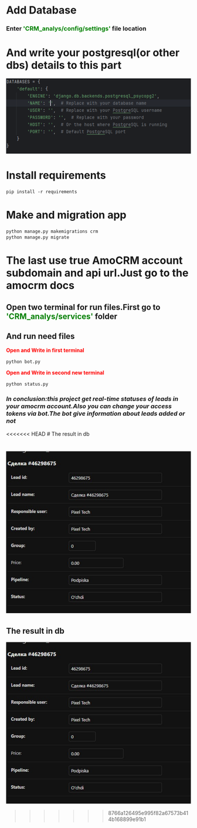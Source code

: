 # Add Database
<h3>Enter <strong style="color:green">'CRM_analys/config/settings'</strong> file location<h3>

# And write your postgresql(or other dbs) details to this part
![img.png](img.png)

# Install requirements
```shell
pip install -r requirements
```

# Make and migration app
```shell
python manage.py makemigrations crm
python manage.py migrate
```

# The last use true AmoCRM account subdomain and api url.Just go to the amocrm docs
## Open two terminal for run files.First go to <strong style="color:green">'CRM_analys/services'</strong> folder

## And run need files

<strong style="color:red">Open and Write in first terminal</strong>
```shell
python bot.py
```
<strong style="color:red">Open and Write in second new terminal</strong>
```shell
python status.py
```

<h3><i>In conclusion:this project get real-time statuses of leads in your amocrm account.Also you can change your access tokens via bot.The bot give information about leads added or not</i></h3>
<<<<<<< HEAD
# The result in db

![img_1.png](img_1.png)
=======
## The result in db

![img_1.png](img_1.png)
>>>>>>> 8766a126495e995f82a67573b414b168899e91b1
